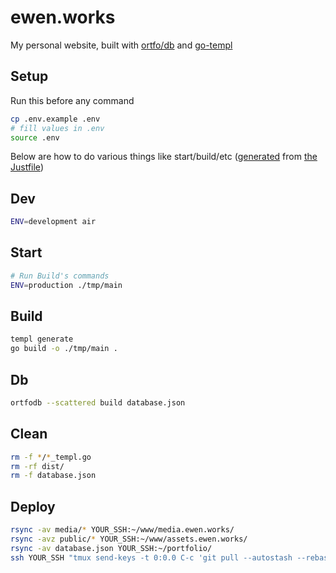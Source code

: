 
# ewen.works
My personal website, built with [ortfo/db](https://ortfo.org/db) and [go-templ](https://templ.guide)
## Setup
Run this before any command
```sh
cp .env.example .env
# fill values in .env
source .env
```

Below are how to do various things like start/build/etc
([generated](./readme_from_justfile.rb) from [the Justfile](./Justfile))
## Dev

```sh
ENV=development air
```

## Start

```sh
# Run Build's commands
ENV=production ./tmp/main
```

## Build

```sh
templ generate
go build -o ./tmp/main .
```

## Db

```sh
ortfodb --scattered build database.json
```

## Clean

```sh
rm -f */*_templ.go
rm -rf dist/
rm -f database.json
```

## Deploy

```sh
rsync -av media/* YOUR_SSH:~/www/media.ewen.works/
rsync -avz public/* YOUR_SSH:~/www/assets.ewen.works/
rsync -av database.json YOUR_SSH:~/portfolio/
ssh YOUR_SSH "tmux send-keys -t 0:0.0 C-c 'git pull --autostash --rebase' Enter 'just start' Enter"
```
